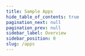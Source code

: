 ```yaml
---
title: Sample Apps
hide_table_of_contents: true
pagination_next: null
pagination_prev: null
sidebar_label: Overview
sidebar_position: 0
slug: /apps
---
```


<grid cols={3}>
  <card
    heading="Address Book"
    href="/apps/address-book"
  />
  <card heading="Book Store (using Cloudflare Workers)" href="/apps/cf-bookstore" />
  <card heading="Credit Card Fraud" href="/apps/credit-card-fraud" />
  <card heading="Crypto Trading Bot" href="/apps/crypto-trading" />
  <card heading="Data Privacy User Management Portal" href="/apps/data-privacy" />
  <card heading="Fashion Store" href="/apps/fashion-store" />
  <card heading="Fleet Management" href="/apps/fleet-management" />
  <card heading="Forever 42" href="/apps/cf-forever42" />
  <card heading="Global Cities Explorer" href="/apps/streamlit-oxford" />
  <card heading="OTT App" href="/apps/ott-app" />
  <card heading="Polling App" href="/apps/jamstack-gatsby" />
  <card heading="Realtime Log Analytics" href="/apps/realtime-log-analytics" />
  <card heading="Realtime Stream ETL" href="/apps/realtime-stream-etl" />
  <card heading="Salesforce - Edge Caching and Data Privacy" href="/apps/data-privacy-sf" />
  <card heading="ToDo App (using CloudFlare Workers and Macrometa GDN)" href="/apps/todo-app-cfworkers" />
</grid>
